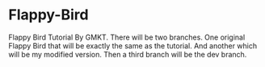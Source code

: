 # Flappy-Bird
Flappy Bird Tutorial By GMKT. 
There will be two branches. One original Flappy Bird that will be exactly the same as the tutorial. And another which will be my modified version. Then a third branch will be the dev branch.